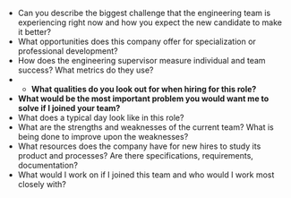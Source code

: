 - Can you describe the biggest challenge that the engineering team is experiencing right now and how you expect the new candidate to make it better?
- What opportunities does this company offer for specialization or professional development?
- How does the engineering supervisor measure individual and team success? What metrics do they use?
- - **What qualities do you look out for when hiring for this role?**
- **What would be the most important problem you would want me to solve if I joined your team?**
- What does a typical day look like in this role?
- What are the strengths and weaknesses of the current team? What is being done to improve upon the weaknesses?
- What resources does the company have for new hires to study its product and processes? Are there specifications, requirements, documentation?
- What would I work on if I joined this team and who would I work most closely with?

  